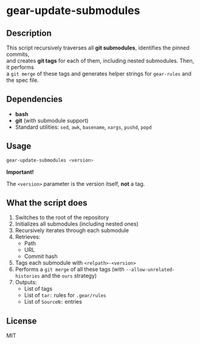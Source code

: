 # gear-update-submodules

## Description

This script recursively traverses all **git submodules**, identifies the pinned commits,  
and creates **git tags** for each of them, including nested submodules. Then, it performs  
a `git merge` of these tags and generates helper strings for `gear-rules` and the spec file.

## Dependencies

- **bash**
- **git** (with submodule support)
- Standard utilities: `sed`, `awk`, `basename`, `xargs`, `pushd`, `popd`

## Usage

```bash
gear-update-submodules <version>
```

**Important!**

The `<version>` parameter is the version itself, **not** a tag.

## What the script does

1. Switches to the root of the repository  
2. Initializes all submodules (including nested ones)  
3. Recursively iterates through each submodule  
4. Retrieves:
   - Path  
   - URL  
   - Commit hash  
5. Tags each submodule with `<relpath>-<version>`  
6. Performs a `git merge` of all these tags (with `--allow-unrelated-histories` and the `ours` strategy)  
7. Outputs:
   - List of tags  
   - List of `tar:` rules for `.gear/rules`  
   - List of `SourceN:` entries

## License

MIT
